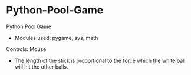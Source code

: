 # Python-Pool-Game

Python Pool Game

  - Modules used: pygame, sys, math

Controls: Mouse

  - The length of the stick is proportional to the force which the white ball will hit the other balls.
